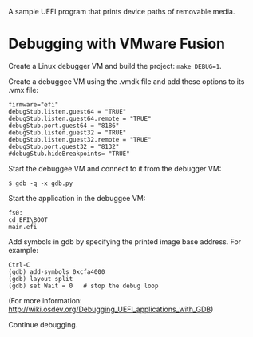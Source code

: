 A sample UEFI program that prints device paths of removable media.

# Debugging with VMware Fusion

Create a Linux debugger VM and build the project: `make DEBUG=1`.

Create a debuggee VM using the .vmdk file and add these options to its .vmx
file:
```
firmware="efi"
debugStub.listen.guest64 = "TRUE"
debugStub.listen.guest64.remote = "TRUE"
debugStub.port.guest64 = "8186"
debugStub.listen.guest32 = "TRUE"
debugStub.listen.guest32.remote = "TRUE"
debugStub.port.guest32 = "8132"
#debugStub.hideBreakpoints= "TRUE"
```

Start the debuggee VM and connect to it from the debugger VM:
```
$ gdb -q -x gdb.py
```

Start the application in the debuggee VM:
```
fs0:
cd EFI\BOOT
main.efi
```

Add symbols in gdb by specifying the printed image base address.
For example:
```
Ctrl-C
(gdb) add-symbols 0xcfa4000
(gdb) layout split
(gdb) set Wait = 0   # stop the debug loop
```
(For more information: http://wiki.osdev.org/Debugging_UEFI_applications_with_GDB)

Continue debugging.
